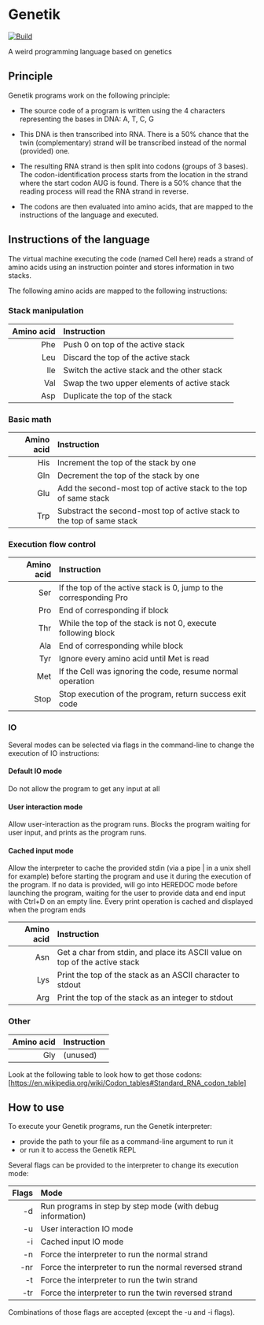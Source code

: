 # Genetik

[![Build](https://github.com/KirrimK/Genetik/actions/workflows/build_on_tag.yml/badge.svg)](https://github.com/KirrimK/Genetik/actions/workflows/build_on_tag.yml)

A weird programming language based on genetics

## Principle

Genetik programs work on the following principle:

- The source code of a program is written using the 4 characters representing the bases in DNA: A, T, C, G

- This DNA is then transcribed into RNA. There is a 50% chance that the twin (complementary) strand will be transcribed instead of the normal (provided) one.

- The resulting RNA strand is then split into codons (groups of 3 bases). The codon-identification process starts from the location in the strand where the start codon AUG is found.
There is a 50% chance that the reading process will read the RNA strand in reverse.

- The codons are then evaluated into amino acids, that are mapped to the instructions of the language and executed.

## Instructions of the language

The virtual machine executing the code (named Cell here) reads a strand of amino acids using an instruction pointer and stores information in two stacks.

The following amino acids are mapped to the following instructions:

### Stack manipulation

| Amino acid | Instruction |
| --: | :-- |
| Phe | Push 0 on top of the active stack |
| Leu | Discard the top of the active stack |
| Ile | Switch the active stack and the other stack |
| Val | Swap the two upper elements of active stack |
| Asp | Duplicate the top of the stack |

### Basic math

| Amino acid | Instruction |
| --: | :-- |
| His | Increment the top of the stack by one |
| Gln | Decrement the top of the stack by one |
| Glu | Add the second-most top of active stack to the top of same stack |
| Trp | Substract the second-most top of active stack to the top of same stack |

### Execution flow control

| Amino acid | Instruction |
| --: | :-- |
| Ser | If the top of the active stack is 0, jump to the corresponding Pro |
| Pro | End of corresponding if block |
| Thr | While the top of the stack is not 0, execute following block |
| Ala | End of corresponding while block |
| Tyr | Ignore every amino acid until Met is read |
| Met | If the Cell was ignoring the code, resume normal operation |
| Stop | Stop execution of the program, return success exit code |

### IO

Several modes can be selected via flags in the command-line to change the execution of IO instructions:

#### Default IO mode
Do not allow the program to get any input at all

#### User interaction mode

Allow user-interaction as the program runs.
Blocks the program waiting for user input, and prints as the program runs.

#### Cached input mode

Allow the interpreter to cache the provided stdin (via a pipe | in a unix shell for example) before starting the program and use it during the execution of the program.
If no data is provided, will go into HEREDOC mode before launching the program, waiting for the user to provide data and end input with Ctrl+D on an empty line.
Every print operation is cached and displayed when the program ends

| Amino acid | Instruction |
| --: | :-- |
| Asn | Get a char from stdin, and place its ASCII value on top of the active stack |
| Lys | Print the top of the stack as an ASCII character to stdout |
| Arg | Print the top of the stack as an integer to stdout |

### Other

| Amino acid | Instruction |
| --: | :-- |
| Gly | (unused) |

Look at the following table to look how to get those codons:
[https://en.wikipedia.org/wiki/Codon_tables#Standard_RNA_codon_table]

## How to use

To execute your Genetik programs, run the Genetik interpreter:
- provide the path to your file as a command-line argument to run it
- or run it to access the Genetik REPL

Several flags can be provided to the interpreter to change its execution mode:

| Flags | Mode |
| --: | :-- |
| -d | Run programs in step by step mode (with debug information) |
| -u | User interaction IO mode |
| -i | Cached input IO mode |
| -n | Force the interpreter to run the normal strand |
| -nr | Force the interpreter to run the normal reversed strand |
| -t | Force the interpreter to run the twin strand |
| -tr | Force the interpreter to run the twin reversed strand |

Combinations of those flags are accepted (except the -u and -i flags).
